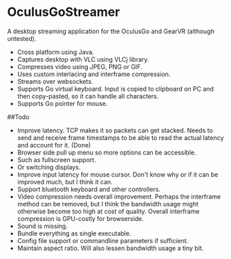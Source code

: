 # OculusGoStreamer

A desktop streaming application for the OculusGo and GearVR (although untested).

- Cross platform using Java.
- Captures desktop with VLC using VLCj library.
- Compresses video using JPEG, PNG or GIF. 
- Uses custom interlacing and interframe compression.
- Streams over websockets.
- Supports Go virtual keyboard. Input is copied to clipboard on PC and then copy-pasted, so it can handle all characters.
- Supports Go pointer for mouse.

##Todo
- Improve latency. TCP makes it so packets can get stacked. Needs to send and receive frame timestamps to be able to read the actual latency and account for it. (Done)
- Browser side pull up menu so more options can be accessible.
- Such as fullscreen support.
- Or switching displays.
- Improve input latency for mouse cursor. Don't know why or if it can be improved much, but I think it can.
- Support bluetooth keyboard and other controllers.
- Video compression needs overall improvement. Perhaps the interframe method can be removed, but I think the bandwidth usage might otherwise become too high at cost of quality. Overall interframe compression is GPU-costly for browserside.
- Sound is missing.
- Bundle everything as single executable.
- Config file support or commandline parameters if sufficient.
- Maintain aspect ratio. Will also lessen bandwidth usage a tiny bit.
